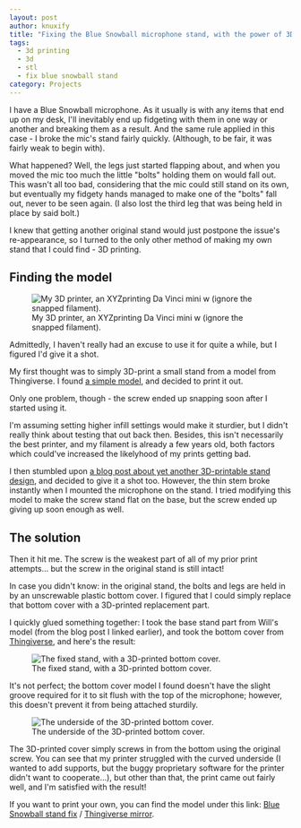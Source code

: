 ```yaml
---
layout: post
author: knuxify
title: "Fixing the Blue Snowball microphone stand, with the power of 3D printing"
tags:
  - 3d printing
  - 3d
  - stl
  - fix blue snowball stand
category: Projects
---
```


I have a Blue Snowball microphone. As it usually is with any items that end up on my desk, I'll inevitably end up fidgeting with them in one way or another and breaking them as a result. And the same rule applied in this case - I broke the mic's stand fairly quickly. (Although, to be fair, it was fairly weak to begin with).

What happened? Well, the legs just started flapping about, and when you moved the mic too much the little "bolts" holding them on would fall out. This wasn't all too bad, considering that the mic could still stand on its own, but eventually my fidgety hands managed to make one of the "bolts" fall out, never to be seen again. (I also lost the third leg that was being held in place by said bolt.)

I knew that getting another original stand would just postpone the issue's re-appearance, so I turned to the only other method of making my own stand that I could find - 3D printing.

<!--more-->

## Finding the model

<figure>
	<img alt="My 3D printer, an XYZprinting Da Vinci mini w (ignore the snapped filament)." src="{{ site.baseurl }}/images/blue-mic-stand/printer.jpg">
	<figcaption>My 3D printer, an XYZprinting Da Vinci mini w (ignore the snapped filament).</figcaption>
</figure>

Admittedly, I haven't really had an excuse to use it for quite a while, but I figured I'd give it a shot.

My first thought was to simply 3D-print a small stand from a model from Thingiverse. I found [a simple model](https://www.thingiverse.com/thing:4685978), and decided to print it out.

Only one problem, though - the screw ended up snapping soon after I started using it.

I'm assuming setting higher infill settings would make it sturdier, but I didn't really think about testing that out back then. Besides, this isn't necessarily the best printer, and my filament is already a few years old, both factors which could've increased the likelyhood of my prints getting bad.

I then stumbled upon [a blog post about yet another 3D-printable stand design](https://willj.net/posts/custom-blue-snowball-microphone-desk-stand/), and decided to give it a shot too. However, the thin stem broke instantly when I mounted the microphone on the stand. I tried modifying this model to make the screw stand flat on the base, but the screw ended up giving up soon enough as well.

## The solution

Then it hit me. The screw is the weakest part of all of my prior print attempts... but the screw in the original stand is still intact!

In case you didn't know: in the original stand, the bolts and legs are held in by an unscrewable plastic bottom cover. I figured that I could simply replace that bottom cover with a 3D-printed replacement part.

I quickly glued something together: I took the base stand part from Will's model (from the blog post I linked earlier), and took the bottom cover from [Thingiverse](https://www.thingiverse.com/thing:3870129), and here's the result:

<figure>
	<img alt="The fixed stand, with a 3D-printed bottom cover." src="{{ site.baseurl }}/images/blue-mic-stand/micstand1.jpg">
	<figcaption>The fixed stand, with a 3D-printed bottom cover.</figcaption>
</figure>

It's not perfect; the bottom cover model I found doesn't have the slight groove required for it to sit flush with the top of the microphone; however, this doesn't prevent it from being attached sturdily.

<figure>
	<img alt="The underside of the 3D-printed bottom cover." src="{{ site.baseurl }}/images/blue-mic-stand/micstand2.jpg">
	<figcaption>The underside of the 3D-printed bottom cover.</figcaption>
</figure>

The 3D-printed cover simply screws in from the bottom using the original screw. You can see that my printer struggled with the curved underside (I wanted to add supports, but the buggy proprietary software for the printer didn't want to cooperate...), but other than that, the print came out fairly well, and I'm satisfied with the result!

If you want to print your own, you can find the model under this link: [Blue Snowball stand fix](https://files.dithernet.org/blue-snowball-stand-fix) / [Thingiverse mirror](https://www.thingiverse.com/thing:4966494).
